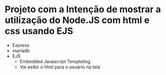 # Projeto com a Intenção de mostrar a utilização do Node.JS com html e css usando EJS

   - Express
   - mariadb
   - EJS
       - Embedded Javascript Templating
       - Vai exibir o html para o usuário na tela

